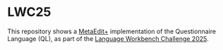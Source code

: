 # LWC25

This repository shows a [MetaEdit+](https://metacase.com/) implementation of the Questionnaire Language (QL), as part of the [Language Workbench Challenge 2025](https://github.com/judithmichael/lwb25).
